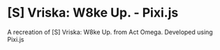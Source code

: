 # [S] Vriska: W8ke Up. - Pixi.js

A recreation of [S] Vriska: W8ke Up. from Act Omega. Developed using Pixi.js
